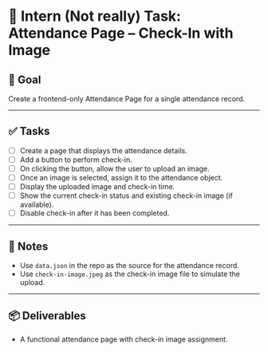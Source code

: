 # 📝 Intern (Not really) Task: Attendance Page – Check-In with Image

## 🎯 Goal
Create a frontend-only Attendance Page for a single attendance record.

---

## ✅ Tasks

- [ ] Create a page that displays the attendance details.
- [ ] Add a button to perform check-in.
- [ ] On clicking the button, allow the user to upload an image.
- [ ] Once an image is selected, assign it to the attendance object.
- [ ] Display the uploaded image and check-in time.
- [ ] Show the current check-in status and existing check-in image (if available).
- [ ] Disable check-in after it has been completed.

---

## 📂 Notes

- Use `data.json` in the repo as the source for the attendance record.
- Use `check-in-image.jpeg` as the check-in image file to simulate the upload.

---

## 📦 Deliverables

- A functional attendance page with check-in image assignment.
